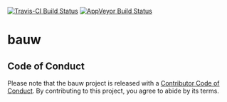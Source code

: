 
<!-- README.md is generated from README.Rmd. Please edit that file -->
[![Travis-CI Build Status](https://travis-ci.org/poissonconsulting/bauw.svg?branch=master)](https://travis-ci.org/poissonconsulting/bauw) [![AppVeyor Build Status](https://ci.appveyor.com/api/projects/status/github/poissonconsulting/bauw?branch=master&svg=true)](https://ci.appveyor.com/project/poissonconsulting/bauw)

bauw
====

## Code of Conduct

Please note that the bauw project is released with a [Contributor Code of Conduct](https://contributor-covenant.org/version/2/0/CODE_OF_CONDUCT.html). By contributing to this project, you agree to abide by its terms.

